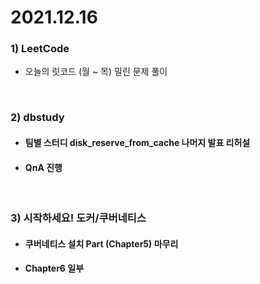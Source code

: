 # 2021.12.16

### 1) LeetCode
* 오늘의 릿코드 (월 ~ 목) 밀린 문제 풀이

<br/>

### 2) dbstudy
* #### 팀별 스터디 disk_reserve_from_cache 나머지 발표 리허설
* #### QnA 진행

<br/>

### 3) 시작하세요! 도커/쿠버네티스
* #### 쿠버네티스 설치 Part (Chapter5) 마무리
* #### Chapter6 일부
